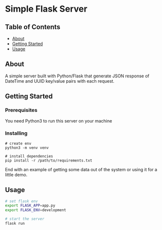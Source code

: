 # Simple Flask Server

## Table of Contents

- [About](#about)
- [Getting Started](#getting_started)
- [Usage](#usage)

## About <a name = "about"></a>

A simple server built with Python/Flask that generate JSON response of DateTime and UUID key/value pairs with each request.

## Getting Started <a name = "getting_started"></a>

### Prerequisites

You need Python3 to run this server on your machine


### Installing <a name = "installing"></a>


```
# create env
python3 -m venv venv

# install dependencies
pip install -r /path/to/requirements.txt
```



End with an example of getting some data out of the system or using it for a little demo.

## Usage <a name = "usage"></a>

```bash
# set flask env
export FLASK_APP=app.py
export FLASK_ENV=development

# start the server
flask run
```
